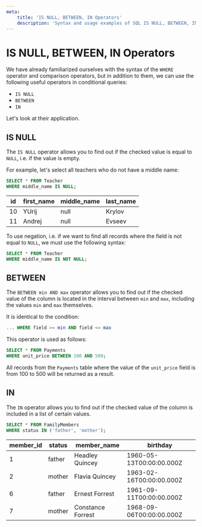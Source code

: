 ```yaml
---
meta:
    title: 'IS NULL, BETWEEN, IN Operators'
    description: 'Syntax and usage examples of SQL IS NULL, BETWEEN, IN operators'
---
```


# IS NULL, BETWEEN, IN Operators

We have already familiarized ourselves with the syntax of the `WHERE` operator and comparison operators,
but in addition to them, we can use the following useful operators in conditional queries:

- `IS NULL`
- `BETWEEN`
- `IN`

Let's look at their application.

## IS NULL

The `IS NULL` operator allows you to find out if the checked value is equal to `NULL`, i.e. if the value is empty.

For example, let's select all teachers who do not have a middle name:

```sql
SELECT * FROM Teacher
WHERE middle_name IS NULL;
```

| id  | first_name | middle_name | last_name |
| --- | ---------- | ----------- | --------- |
| 10  | YUrij      | null        | Krylov    |
| 11  | Andrej     | null        | Evseev    |

To use negation, i.e. if we want to find all records where the field is not equal to `NULL`, we must use the following syntax:

```sql
SELECT * FROM Teacher
WHERE middle_name IS NOT NULL;
```

## BETWEEN

The `BETWEEN min AND max` operator allows you to find out if the checked value of the column is located in the interval between `min` and `max`,
including the values `min` and `max` themselves.

It is identical to the condition:

```sql
... WHERE field >= min AND field <= max
```

This operator is used as follows:

```sql
SELECT * FROM Payments
WHERE unit_price BETWEEN 100 AND 500;
```

All records from the `Payments` table where the value of the `unit_price` field is from 100 to 500 will be returned as a result.

## IN

The `IN` operator allows you to find out if the checked value of the column is included in a list of certain values.

```sql
SELECT * FROM FamilyMembers
WHERE status IN ('father', 'mother');
```

| member_id | status | member_name       | birthday                 |
| --------- | ------ | ----------------- | ------------------------ |
| 1         | father | Headley Quincey   | 1960-05-13T00:00:00.000Z |
| 2         | mother | Flavia Quincey    | 1963-02-16T00:00:00.000Z |
| 6         | father | Ernest Forrest    | 1961-09-11T00:00:00.000Z |
| 7         | mother | Constance Forrest | 1968-09-06T00:00:00.000Z |
